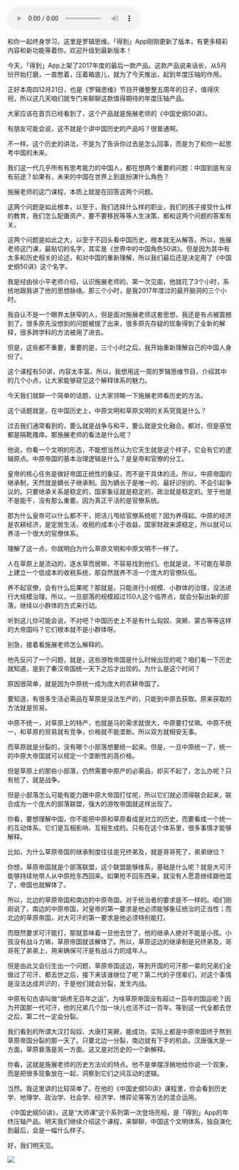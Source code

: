 <audio src="http://igetoss.cdn.igetget.com/mp3/201712/17/201712172051587406551626.mp3" controls="controls">您的浏览器不支持 audio 标签。</audio><p>和你一起终身学习，这里是罗辑思维。「得到」App刚刚更新了版本，有更多精彩内容和新功能等着你，欢迎升级到最新版本！</p><p>今天，「得到」App上架了2017年度的最后一款产品。这款产品说来话长，从5月份开始打磨，一直憋着，压着箱底儿，就为了今天推出，起到年度压轴的作用。</p><p>正好本周四12月21日，也是《罗辑思维》节目开播整整五周年的日子，值得庆祝，所以这几天咱们就专门来聊聊这款值得期待的年度压轴产品。</p><p>大家应该在首页已经看到了，这个产品就是施展老师的《中国史纲50讲》。</p><p>有朋友可能会说，这不就是个讲中国历史的产品吗？很普通啊。</p><p>不一样。这个历史的讲法，不是为了告诉你过去是怎么回事，而是为了和你一起思考中国的未来。</p><p>我们这一代几乎所有有思考能力的中国人，都在想两个重要的问题：中国到底有没有前途？如果有，未来的中国在世界上到底扮演什么角色？</p><p>施展老师的这门课程，本质上就是在回答这两个问题。</p><p>这两个问题是如此根本，以至于，我们选择什么样的职业，我们的孩子接受什么样的教育，我们怎么配置资产，要不要移民等等人生决策，都和这两个问题的答案有关。</p><p>这两个问题是如此之大，以至于不回头看中国历史，根本就无从解答。所以，施展老师这门课，最贴切的名字，其实是《世界中的中国角色50讲》。但是因为其中有太多和历史相关的论述，和对中国的重新理解，所以我们最后还是决定用了《中国史纲50讲》这个名字。</p><p>我是经由徐小平老师介绍，认识施展老师的。第一次见面，他就花了3个小时，系统地跟我讲了他的思想脉络。那三个小时，是我2017年度过的最开脑洞的三个小时。</p><p>我自认不是一个眼界太狭窄的人，但是面对施展老师这套思想，我还是有点被震撼到了。很多原先没想到的问题被提了出来，很多原先存疑的现象得到了全新的解释，很多跨学科的方法被用了进去。</p><p>但是，这些都不重要，重要的是，三个小时之后，我开始重新理解自己的中国人身份了。</p><p>这个课程有50讲，内容太丰富。所以，我想用这一周的罗辑思维节目，介绍其中的几个小点，让大家能够窥见这个解释体系的魅力。</p><p>今天我们就聊一个简单的话题，让大家领略一下施展老师看历史的方法。</p><p>这个话题就是，在中国历史上，中原文明和草原文明的关系究竟是什么？</p><p>过去我们通常看到的，要么就是战争与和平，要么就是文化融合。都对，但是感觉都是隔靴搔痒。那施展老师的看法是什么呢？</p><p>他说，你看一个文明的形态，不能想当然认为它天生就是这个样子，它会有它的逻辑原点。中原帝国的基本治理逻辑是什么？是皇帝和官僚的分工。</p><p>皇帝的核心任务是做好帝国正统性的象征，而不是干具体的活。所以，中原帝国的继承制，天然就是嫡长子继承制。因为嫡长子是唯一的、最好识别的、不会引起争议的。只要继承关系是稳定的，国家象征就是稳定的，政治就是稳定的。至于他是不是能干，没有那么重要。因为真正干活的是官僚系统。</p><p>那为什么皇帝可以什么都不干，把活儿甩给官僚系统呢？因为养得起。中原的经济是农耕经济，是定居生活，收税的成本小于收益，国家财政来源稳定，所以就可以养活一个很大的官僚体系。</p><p>理解了这一点，你就明白为什么草原文明和中原文明不一样了。</p><p>人在草原上是流动的，逐水草而居嘛，不容易找到他们。也就是说，不可能在草原上建立一个低成本的收税系统，那自然就养不活一个庞大的官僚队伍。</p><p>养不起官僚，会有什么后果呢？那就是，只能进行小规模、小群体的治理，没法进行大规模治理。所以，一旦部落的规模超过150人这个临界点，就会分裂出新的部落，继续以小群体的方式来行动。</p><p>听到这儿你可能会说，不对吧？中国历史上不是有什么匈奴、突厥、蒙古等等这样的大帝国吗？它们根本就不是小群体呀。</p><p>别急，接着看施展老师怎么解释的。</p><p>他先反问了一个问题，就是，这些游牧帝国是什么时候出现的呢？咱们看一下历史就知道，是到了秦汉帝国统一天下之后才出现的。为什么是这个时间？</p><p>原因很简单，就是因为中原统一成为庞大的农耕帝国了。</p><p>要知道，有很多生活必需品在草原是没法生产的，只能到中原去获取。原来获取的方法就是贸易。</p><p>中原不统一，对草原上的特产，也就是马的需求就很大，中原要打仗嘛。中原不统一，和草原的贸易就有竞争，价格就不能垄断。所以双方就相安无事。</p><p>而草原就是分裂的，没有哪个小部落想要统一起来。但是，一旦中原统一了，统一的中原大帝国就可以规定一个垄断性的高价格。</p><p>但是草原上的那些小部落，仍然需要中原产的必需品，却买不起了，怎么办呢？只有抢了，就是战争。</p><p>但是小部落怎么可能有能力跟中原大帝国打仗呢，所以它们就必须得联合起来，联合成为一个庞大的部落联盟，强大的游牧帝国就这样出现了。</p><p>你看，要想理解中国，你不能把中原和草原看成是对立的历史，而要看成一个统一的互动体系。它们是互相影响、互相生成的。只有在这个体系里，很多事情才能够解释。</p><p>比如，为什么草原帝国的继承制度往往是兄终弟及，就是哥哥死了，弟弟继位？</p><p>你想，草原帝国就是个部落联盟，这个联盟能够维系，基础是什么呢？就是大可汗能够持续地带人从中原抢东西回来。如果抢不回东西来，就没有人愿意继续跟他混了，帝国也就解体了。</p><p>所以，北边的草原帝国和南边的中原帝国，对于统治者的要求是不一样的。咱们刚刚说了，南边的中原帝国，对皇帝的第一要求是他必须能够象征统治的正当性；而北边的草原帝国，对大可汗的第一要求是他必须特别能打。</p><p>而既然要求可汗能打，那就意味着一旦他去世了，他的继承人绝对不能是小孩。小孩没有战斗力嘛，草原帝国就该解体了。所以，草原这边的继承制是兄终弟及，哥哥死了弟弟上，用来确保可汗是有战斗力的成年人。</p><p>但是由此又会衍生出一个问题，草原帝国这边，等到开国的可汗那一辈的兄弟们全做过了可汗、都去世之后，接下来该谁继位了呢？第二代的子侄辈们，对这个事情是没法达成共识的，于是他们就会分裂，发生内战。</p><p>中原有句古语叫做“胡虏无百年之运”，为啥草原帝国没有超过一百年的国运呢？因为开国那一代可汗，他的兄弟几个加一块儿也活不过一百年。等到这一代全都去世之后，第二代一定会分裂。</p><p>我们看到的所谓大汉打匈奴、大唐打突厥，能成功，实际上都是中原帝国终于熬到草原帝国分裂的那一天了。只要北边一分裂，南边就有下手的机会。汉唐强大是一方面，草原衰落是另一方面。这又是对历史的一个新解释。</p><p>你看，这就是施展老师的历史方法论的特点。他不是单摆浮搁地给你说一个现象，而是把很多现象放在一起，洞察到它们之间互动的逻辑。</p><p>当然。我这里讲的比较简单了。在他的《中国史纲50讲》课程里，你会看到历史学、地理学、政治学、社会学、经济学、博弈论等等方法的混合运用。</p><p>《中国史纲50讲》，这是“大师课”这个系列第一次登场亮相，是「得到」App的年终压轴产品。明天我们继续介绍这个课程，来聊聊，中国这个文明体系，独自演化到最后，会是一幅什么样子。</p><p>好，我们明天见。</p><img src="https://piccdn.igetget.com/img/201712/17/201712172124273354437069.jpg" />
